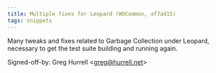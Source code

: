 ```yaml
---
title: Multiple fixes for Leopard (WOCommon, af7ad15)
tags: snippets
---
```


Many tweaks and fixes related to Garbage Collection under Leopard, necessary to get the test suite building and running again.

Signed-off-by: Greg Hurrell &lt;greg@hurrell.net&gt;
